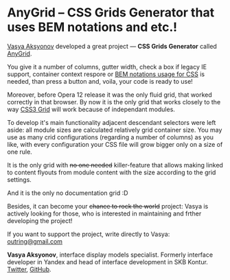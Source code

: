 # AnyGrid – CSS Grids Generator that uses BEM notations and etc.!

[Vasya Aksyonov](https://twitter.com/outring) developed a great project — **CSS Grids Generator** called [AnyGrid](http://outring.github.io/anygrid/).

You give it a number of columns, gutter width, check a box if legacy IE support, container context respore or [BEM notations usage for CSS](https://bem.info/method/definitions/) is needed, than press a button and, voila, your code is ready to use!

Moreover, before Opera 12 release it was the only fluid grid, that worked correctly in that browser. By now it is the only grid that works closely to the way [CSS3 Grid](http://dev.w3.org/csswg/css-grid/) will work because of independant modules.

To develop it's main functionality adjacent descendant selectors were left aside: all module sizes are calculated relatively grid container size. You may use as many crid configurations (regarding a number of columns) as you like, with every configuration your CSS file will grow bigger only on a size of one rule.

It is the only grid with ~~no one needed~~ killer-feature that allows making linked to content flyouts from module content with the size according to the grid settings.

And it is the only no documentation grid :D

Besides, it can become your ~~chance to rock the world~~ project: Vasya is actively looking for those, who is interested in maintaining and frther developing the project!

If you want to support the project, write directly to Vasya: <outring@gmail.com>

**Vasya Aksyonov**, interface display models specialist. Formerly interface developer in Yandex and head of interface development in SKB Kontur. [Twitter](https://twitter.com/outring), [GitHub](https://github.com/outring/anygrid).
